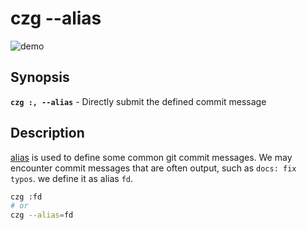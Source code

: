 # czg --alias

![demo](https://user-images.githubusercontent.com/40693636/176847992-23cbc56c-5487-4679-a84a-b4fe38a32b34.gif)

## Synopsis

**`czg :, --alias`** - Directly submit the defined commit message

## Description

[alias](/config/engineer.html#alias) is used to define some common git commit messages. We may encounter commit messages that are often output, such as `docs: fix typos`. we define it as alias `fd`.

```sh
czg :fd
# or
czg --alias=fd
```
